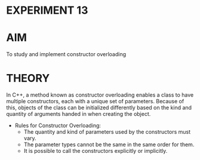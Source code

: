 #  EXPERIMENT 13
# AIM
To study and implement constructor overloading
# THEORY
In C++, a method known as constructor overloading enables a class to have multiple constructors, each with a unique set of parameters. Because of this, objects of the class can be initialized differently based on the kind and quantity of arguments handed in when creating the object. <BR>
* Rules for Constructor Overloading: <BR>
  * The quantity and kind of parameters used by the constructors must vary.
  * The parameter types cannot be the same in the same order for them.
  * It is possible to call the constructors explicitly or implicitly.

